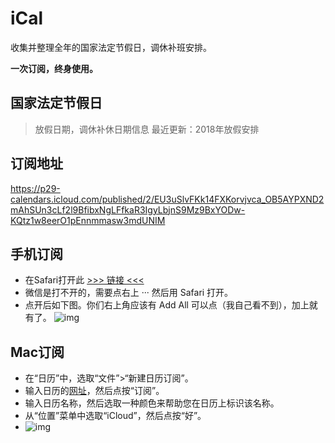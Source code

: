 # iCal
收集并整理全年的国家法定节假日，调休补班安排。

**一次订阅，终身使用。**

## 国家法定节假日
>放假日期，调休补休日期信息
>最近更新：2018年放假安排

## 订阅地址
https://p29-calendars.icloud.com/published/2/EU3uSlvFKk14FXKorvjvca_OB5AYPXND2mAhSUn3cLf2l9BfibxNgLFfkaR3IgyLbjnS9Mz9BxYODw-KQtz1w8eerO1pEnnmmasw3mdUNIM

## 手机订阅
- 在Safari打开此 [>>> 链接 <<<](https://p29-calendars.icloud.com/published/2/EU3uSlvFKk14FXKorvjvca_OB5AYPXND2mAhSUn3cLf2l9BfibxNgLFfkaR3IgyLbjnS9Mz9BxYODw-KQtz1w8eerO1pEnnmmasw3mdUNIM)
- 微信是打不开的，需要点右上 ··· 然后用 Safari 打开。
- 点开后如下图。你们右上角应该有 Add All 可以点（我自己看不到），加上就有了。
![img](https://github.com/nameryan/iCal/blob/master/ios_ical.PNG)

## Mac订阅
- 在“日历”中，选取“文件”>“新建日历订阅”。
- 输入日历的[网址](https://p29-calendars.icloud.com/published/2/EU3uSlvFKk14FXKorvjvca_OB5AYPXND2mAhSUn3cLf2l9BfibxNgLFfkaR3IgyLbjnS9Mz9BxYODw-KQtz1w8eerO1pEnnmmasw3mdUNIM)，然后点按“订阅”。
- 输入日历名称，然后选取一种颜色来帮助您在日历上标识该名称。
- 从“位置”菜单中选取“iCloud”，然后点按“好”。
- ![img](https://support.apple.com/library/content/dam/edam/applecare/images/en_US/icloud/macos-high-sierra-calendars-subscribe-holidays.jpg)




